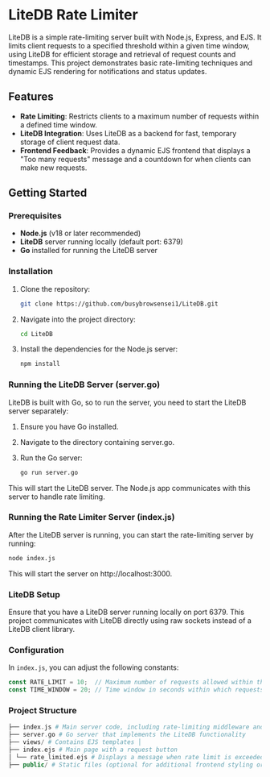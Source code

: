 # LiteDB Rate Limiter

LiteDB is a simple rate-limiting server built with Node.js, Express, and EJS. It limits client requests to a specified threshold within a given time window, using LiteDB for efficient storage and retrieval of request counts and timestamps. This project demonstrates basic rate-limiting techniques and dynamic EJS rendering for notifications and status updates.

## Features

- **Rate Limiting**: Restricts clients to a maximum number of requests within a defined time window.
- **LiteDB Integration**: Uses LiteDB as a backend for fast, temporary storage of client request data.
- **Frontend Feedback**: Provides a dynamic EJS frontend that displays a "Too many requests" message and a countdown for when clients can make new requests.

## Getting Started

### Prerequisites

- **Node.js** (v18 or later recommended)
- **LiteDB** server running locally (default port: 6379)
- **Go** installed for running the LiteDB server

### Installation

1. Clone the repository:
   ```bash
   git clone https://github.com/busybrowsensei1/LiteDB.git
2. Navigate into the project directory:
   ```bash
   cd LiteDB
3. Install the dependencies for the Node.js server:
   ```bash
   npm install

### Running the LiteDB Server (server.go)

LiteDB is built with Go, so to run the server, you need to start the LiteDB server separately:

1. Ensure you have Go installed.
2. Navigate to the directory containing server.go.
3. Run the Go server:

   ```bash
   go run server.go

This will start the LiteDB server. The Node.js app communicates with this server to handle rate limiting.

### Running the Rate Limiter Server (index.js)

After the LiteDB server is running, you can start the rate-limiting server by running:

   ```bash
   node index.js
```
This will start the server on http://localhost:3000.

### LiteDB Setup

Ensure that you have a LiteDB server running locally on port 6379. This project communicates with LiteDB directly using raw sockets instead of a LiteDB client library.

### Configuration

In `index.js`, you can adjust the following constants:

```javascript
const RATE_LIMIT = 10;  // Maximum number of requests allowed within the TIME_WINDOW
const TIME_WINDOW = 20; // Time window in seconds within which requests are limited
```

### Project Structure

``` php
├── index.js # Main server code, including rate-limiting middleware and LiteDB communication
├── server.go # Go server that implements the LiteDB functionality
├── views/ # Contains EJS templates │
├── index.ejs # Main page with a request button
│ └── rate_limited.ejs # Displays a message when rate limit is exceeded
├── public/ # Static files (optional for additional frontend styling or assets)



   
